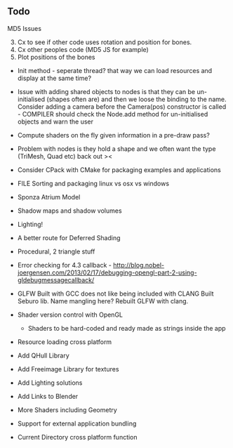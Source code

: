 ## Todo

MD5 Issues


3) Cx to see if other code uses rotation and position for bones.
4) Cx other peoples code (MD5 JS for example)
5) Plot positions of the bones

* Init method - seperate thread? that way we can load resources and display at the same time?

* Issue with adding shared objects to nodes is that they can be un-initialised (shapes often are) and then we loose the binding to the name. Consider adding a camera before the Camera(pos) constructor is called - COMPILER should check the Node.add method for un-initialised objects and warn the user

* Compute shaders on the fly given information in a pre-draw pass?
* Problem with nodes is they hold a shape and we often want the type (TriMesh, Quad etc) back out ><
* Consider CPack with CMake for packaging examples and applications
* FILE Sorting and packaging linux vs osx vs windows
* Sponza Atrium Model
* Shadow maps and shadow volumes
* Lighting!
* A better route for Deferred Shading
* Procedural, 2 triangle stuff
* Error checking for 4.3 callback - http://blog.nobel-joergensen.com/2013/02/17/debugging-opengl-part-2-using-gldebugmessagecallback/
* GLFW Built with GCC does not like being included with CLANG Built Seburo lib. Name mangling here? Rebuilt GLFW with clang.
* Shader version control with OpenGL
  * Shaders to be hard-coded and ready made as strings inside the app
* Resource loading cross platform
* Add QHull Library
* Add Freeimage Library for textures
* Add Lighting solutions
* Add Links to Blender
* More Shaders including Geometry
* Support for external application bundling
* Current Directory cross platform function
